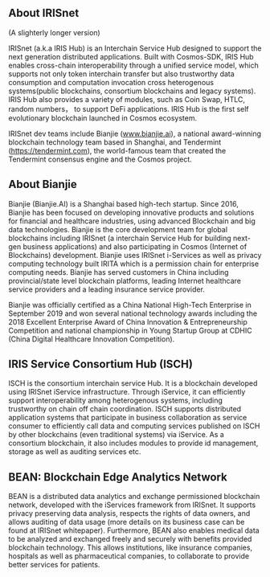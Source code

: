 ## About IRISnet 
(A slighterly longer version)

IRISnet (a.k.a IRIS Hub) is an Interchain Service Hub designed to support the next generation distributed applications. Built with Cosmos-SDK, IRIS Hub enables cross-chain interoperability through a unified service model, which supports not only token interchain transfer but also trustworthy data consumption and computation invocation cross heterogenous systems(public blockchains, consortium blockchains and legacy systems). IRIS Hub also provides a variety of modules, such as Coin Swap, HTLC, random numbers， to support DeFi applications. IRIS Hub is the first self evolutionary blockchain launched in Cosmos ecosystem. 

IRISnet dev teams include Bianjie (www.bianjie.ai), a national award-winning blockchain technology team based in Shanghai, and Tendermint (https://tendermint.com), the world-famous team that created the Tendermint consensus engine and the Cosmos project.


## About Bianjie

Bianjie (Bianjie.AI) is a Shanghai based high-tech startup. Since 2016, Bianjie has been focused on developing innovative products and solutions for financial and healthcare industries, using advanced Blockchain and big data technologies. Bianjie is the core development team for global blockchains including  IRISnet (a interchain Service Hub for building next-gen business applications) and also participating in Cosmos (Internet of Blockchains) development.  Bianjie uses IRISnet i-Services as well as privacy computing technology built IRITA which is a permission chain for enterprise computing needs. Bianjie has served customers in China including provincial/state level blockchain platforms, leading Internet healthcare service providers and a leading insurance service provider.

Bianjie was officially certified as a China National High-Tech Enterprise in September 2019 and won several national technology awards including the 2018 Excellent Enterprise Award of China Innovation & Entrepreneurship Competition and national championship in Young Startup Group at CDHIC (China Digital Healthcare Innovation Competition).



## IRIS Service Consortium Hub (ISCH)

ISCH is the consortium interchain service Hub. It is a blockchain developed using IRISnet iService infrastructure. Through iService, it can efficiently support interoperability among heterogenous systems, including trustworthy on chain off chain coordination. ISCH supports distributed application systems that participate in business collaboration as service consumer to efficiently call data and computing services published on ISCH by other blockchains (even traditional systems) via iService. As a consortium blockchain, it also includes modules to provide id management, storage as well as auditing services etc. 

## BEAN: Blockchain Edge Analytics Network

BEAN is a distributed data analytics and exchange permissioned blockchain network, developed with the iServices framework from IRISnet. It supports privacy preserving data analysis, respects the rights of data owners, and allows auditing of data usage (more details on its business case can be found at IRISnet whitepaper). Furthermore, BEAN also enables medical data to be analyzed and exchanged freely and securely with benefits provided blockchain technology. This allows institutions, like insurance companies, hospitals as well as pharmaceutical companies, to collaborate to provide better services for patients.



